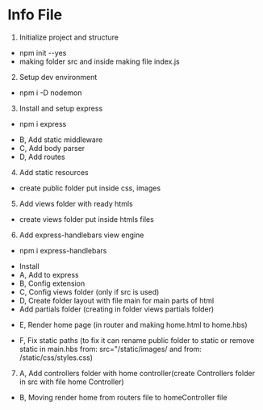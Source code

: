 # Info File

1. Initialize project and structure
 - npm init --yes
 - making folder src and inside making file index.js
2. Setup dev environment
 - npm i -D nodemon
3. Install and setup express
 - npm i express
 * B, Add static middleware
 * C, Add body parser
 * D, Add routes
4. Add static resources 
 - create public folder put inside css, images
5. Add views folder with ready htmls
 - create views folder put inside htmls files
6. Add express-handlebars view engine
 - npm i express-handlebars
 * Install
 * A, Add to express
 * B, Config extension
 * C, Config views folder (only if src is used)
 * D, Create folder layout with file main for main parts of html 
 * Add partials folder (creating in folder views partials folder)
 - E, Render home page (in router and making home.html to home.hbs)
 * F, Fix static paths (to fix it can rename public folder to static or remove static in main.hbs from: src="/static/images/ and from: /static/css/styles.css)
7. A, Add controllers folder with home controller(create Controllers folder in src with file home Controller) 
 - B, Moving render home from routers file to homeController file